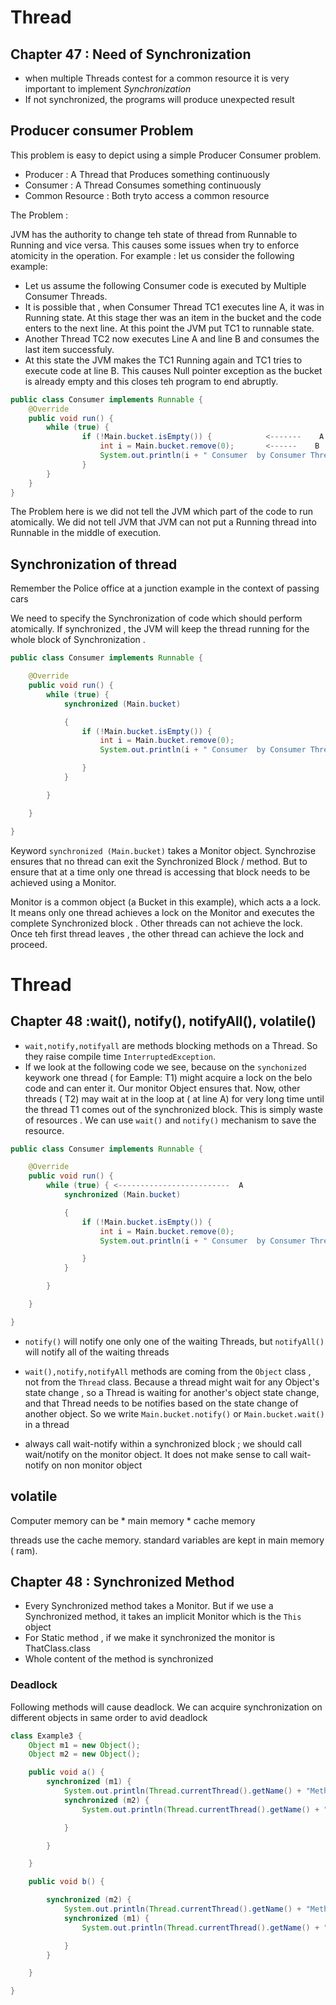 # Thread
## Chapter 47 : Need of Synchronization

* when multiple Threads contest for a common resource it is very important to implement _Synchronization_
* If not synchronized, the programs will produce unexpected result


## Producer consumer Problem 
This problem is easy to depict using a simple Producer Consumer problem. 
*	Producer  : A Thread that Produces something continuously 
* 	Consumer	  : A Thread Consumes something continuously 
*	Common Resource  : Both tryto access a common resource 


The Problem :

JVM has the authority to change teh state of thread from Runnable to Running and vice versa. This causes some issues when try to enforce atomicity in the operation. For example : let us consider the following example: 

*	Let us assume the following Consumer code is executed by Multiple Consumer Threads.
*	It is possible that , when Consumer Thread TC1 executes line A, it was in Running state. At this stage ther was an item in the bucket and the code enters to the next line. At this point the JVM put  TC1 to runnable state.
* Another Thread TC2 now executes Line A and line B and consumes the last  item successfuly. 
* At this state the JVM makes the TC1 Running again and TC1 tries to execute code at line B. This causes Null pointer exception as the bucket is already empty and this closes teh program to end abruptly. 


````java
public class Consumer implements Runnable {
	@Override
	public void run() {
		while (true) {
				if (!Main.bucket.isEmpty()) {            <-------    A
					int i = Main.bucket.remove(0);       <------    B
					System.out.println(i + " Consumer  by Consumer Thread: " + Thread.currentThread().getName());
				}
		}
	}
}
````
 

The Problem here is we did not tell the JVM which part of the code to run atomically.  We did not tell JVM that JVM can not put a Running thread into Runnable in the middle of execution. 




## Synchronization  of thread 

Remember the Police office at a junction example in the context of passing cars

We need to specify the Synchronization of code which should perform atomically. If synchronized , the JVM will keep the thread running for the whole block of Synchronization .


````java
public class Consumer implements Runnable {

	@Override
	public void run() {
		while (true) {
			synchronized (Main.bucket)

			{
				if (!Main.bucket.isEmpty()) {
					int i = Main.bucket.remove(0);
					System.out.println(i + " Consumer  by Consumer Thread: " + Thread.currentThread().getName());

				}
			}

		}

	}

}
````
Keyword 	`synchronized (Main.bucket)` takes a Monitor object. 
Synchrozise ensures that no thread can exit the Synchronized Block / method. But to ensure that at a time only one thread is accessing  that block needs to be achieved using a Monitor. 

Monitor is a common object (a Bucket in this example), which acts a a lock. It means only one thread achieves a lock on the Monitor and executes the complete Synchronized block . Other threads can not achieve the lock. Once teh first thread leaves , the other thread can achieve the lock and proceed.



# Thread
## Chapter 48 :wait(), notify(), notifyAll(), volatile()


*	`wait,notify,notifyall` are methods blocking methods on a Thread. So they raise compile time `InterruptedException`.
* 	If we look at the following code we see, because on the `synchonized` keywork one thread ( for Eample: T1) might acquire a lock on the belo code and can enter it. Our monitor Object ensures that. Now,  other threads ( T2) may wait at in the loop at ( at line A) for very long time until the thread T1 comes out of the synchronized block. This is simply waste of resources   . We can use `wait()` and `notify()` mechanism to save the resource.  

````java
public class Consumer implements Runnable {

	@Override
	public void run() {
		while (true) { <-------------------------  A
			synchronized (Main.bucket)

			{
				if (!Main.bucket.isEmpty()) {
					int i = Main.bucket.remove(0);
					System.out.println(i + " Consumer  by Consumer Thread: " + Thread.currentThread().getName());

				}
			}

		}

	}

}
````



*	`notify()` will notify one only one of the waiting Threads, but `notifyAll()` will notify all of the waiting threads 
* 	`wait(),notify,notifyAll` methods are coming from the `Object` class , not from the `Thread` class.  Because a thread might wait for any Object's state change , so a Thread is waiting for another's object state change, and that Thread needs to be notifies based on the state change of another object.  So we write
	`Main.bucket.notify()` or `Main.bucket.wait()` in a thread 
	
* always call wait-notify within a synchronized block ; we should call wait/notify on the monitor object. It does not make sense to call wait-notify on non monitor object
	
	
## volatile

Computer memory can be 
	*	main memory 
	*	cache memory 
	
threads use the cache memory. standard variables are kept in main memory ( ram). 


 
	
## Chapter 48 :   Synchronized Method

*	Every Synchronized method takes a Monitor. But if we use a Synchronized method, it takes an implicit Monitor which is the `This `object
* 	For Static method , if we make it synchronized the monitor is  ThatClass.class
*	Whole content of the method is synchronized
 	

### Deadlock

Following methods will cause deadlock. We can acquire synchronization on different objects in same order to avid deadlock 

````java
class Example3 {
	Object m1 = new Object();
	Object m2 = new Object();

	public void a() {
		synchronized (m1) {
			System.out.println(Thread.currentThread().getName() + "Method 1 : 1");
			synchronized (m2) {
				System.out.println(Thread.currentThread().getName() + "Method 1 : 2");

			}

		}

	}

	public void b() {

		synchronized (m2) {
			System.out.println(Thread.currentThread().getName() + "Method 2");
			synchronized (m1) {
				System.out.println(Thread.currentThread().getName() + "Method 2 : 2");

			}
		}

	}

}
````


